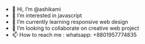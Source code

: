 - 👋 Hi, I’m @ashikami
- 👀 I’m interested in javascript
- 🌱 I’m currently learning responsive web design
- 💞️ I’m looking to collaborate on creative web project
- 📫 How to reach me : whatsapp: +8801957774835

<!---
ashikami/ashikami is a ✨ special ✨ repository because its `README.md` (this file) appears on your GitHub profile.
You can click the Preview link to take a look at your changes.
--->
